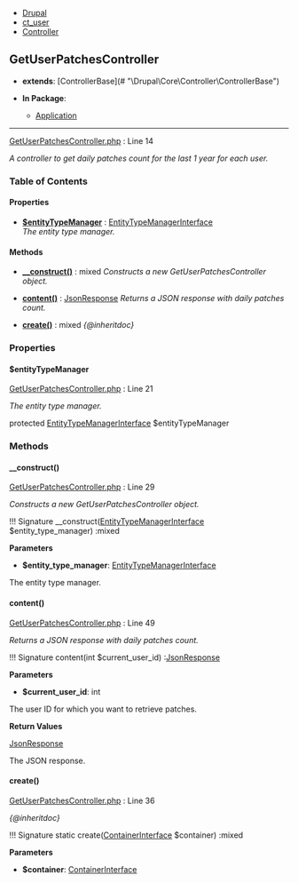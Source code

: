 
- [Drupal](../namespaces/drupal.md)
- [ct_user](../namespaces/drupal-ct-user.md)
- [Controller](../namespaces/drupal-ct-user-controller.md)


## GetUserPatchesController

- **extends**: [ControllerBase](# &quot;\Drupal\Core\Controller\ControllerBase&quot;)

- **In Package**:
    - [Application](../packages/Application.md)
  


---





[GetUserPatchesController.php](../files/web-modules-custom-ct-user-src-controller-getuserpatchescontroller.md) : Line 14

*A controller to get daily patches count for the last 1 year for each user.*









### Table of Contents









#### Properties
- **[$entityTypeManager](../classes/Drupal-ct-user-Controller-GetUserPatchesController.md#entitytypemanager)**
         : [EntityTypeManagerInterface](# "\Drupal\Core\Entity\EntityTypeManagerInterface")  
*The entity type manager.*


#### Methods
- **[__construct()](../classes/Drupal-ct-user-Controller-GetUserPatchesController.md#__construct)**
           : mixed
*Constructs a new GetUserPatchesController object.*

- **[content()](../classes/Drupal-ct-user-Controller-GetUserPatchesController.md#content)**
           : [JsonResponse](# "\Symfony\Component\HttpFoundation\JsonResponse")
*Returns a JSON response with daily patches count.*

- **[create()](../classes/Drupal-ct-user-Controller-GetUserPatchesController.md#create)**
           : mixed
*{@inheritdoc}*







### Properties

#### $entityTypeManager

[GetUserPatchesController.php](../files/web-modules-custom-ct-user-src-controller-getuserpatchescontroller.md) : Line 21

*The entity type manager.*


protected [EntityTypeManagerInterface](# "\Drupal\Core\Entity\EntityTypeManagerInterface") $entityTypeManager









### Methods

#### __construct()

[GetUserPatchesController.php](../files/web-modules-custom-ct-user-src-controller-getuserpatchescontroller.md) : Line 29

*Constructs a new GetUserPatchesController object.*

!!! Signature
    __construct([EntityTypeManagerInterface](# "\Drupal\Core\Entity\EntityTypeManagerInterface") $entity_type_manager) :mixed




**Parameters**

- **$entity_type_manager**: [EntityTypeManagerInterface](# "\Drupal\Core\Entity\EntityTypeManagerInterface")
    
The entity type manager.








#### content()

[GetUserPatchesController.php](../files/web-modules-custom-ct-user-src-controller-getuserpatchescontroller.md) : Line 49

*Returns a JSON response with daily patches count.*

!!! Signature
    content(int $current_user_id) :[JsonResponse](# "\Symfony\Component\HttpFoundation\JsonResponse")




**Parameters**

- **$current_user_id**: int
    
The user ID for which you want to retrieve patches.






**Return Values**

[JsonResponse](# "\Symfony\Component\HttpFoundation\JsonResponse")


The JSON response.



#### create()

[GetUserPatchesController.php](../files/web-modules-custom-ct-user-src-controller-getuserpatchescontroller.md) : Line 36

*{@inheritdoc}*

!!! Signature
    static create([ContainerInterface](# "\Symfony\Component\DependencyInjection\ContainerInterface") $container) :mixed




**Parameters**

- **$container**: [ContainerInterface](# "\Symfony\Component\DependencyInjection\ContainerInterface")
    








